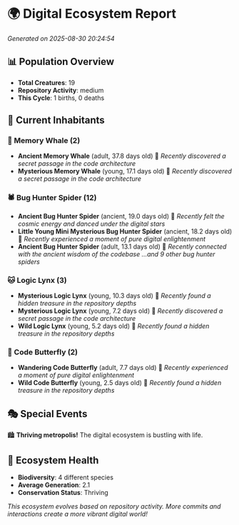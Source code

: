# 🌍 Digital Ecosystem Report
*Generated on 2025-08-30 20:24:54*

## 📊 Population Overview
- **Total Creatures**: 19
- **Repository Activity**: medium
- **This Cycle**: 1 births, 0 deaths

## 👥 Current Inhabitants

### 🐋 Memory Whale (2)
- **Ancient Memory Whale** (adult, 37.8 days old) 💛
  *Recently discovered a secret passage in the code architecture*
- **Mysterious Memory Whale** (young, 17.1 days old) 💚
  *Recently discovered a secret passage in the code architecture*

### 🕷️ Bug Hunter Spider (12)
- **Ancient Bug Hunter Spider** (ancient, 19.0 days old) 💛
  *Recently felt the cosmic energy and danced under the digital stars*
- **Little Young Mini Mysterious Bug Hunter Spider** (ancient, 18.2 days old) 💛
  *Recently experienced a moment of pure digital enlightenment*
- **Ancient Bug Hunter Spider** (adult, 13.1 days old) 💛
  *Recently connected with the ancient wisdom of the codebase*
  *...and 9 other bug hunter spiders*

### 🐱 Logic Lynx (3)
- **Mysterious Logic Lynx** (young, 10.3 days old) 💛
  *Recently found a hidden treasure in the repository depths*
- **Mysterious Logic Lynx** (young, 7.2 days old) 💚
  *Recently discovered a secret passage in the code architecture*
- **Wild Logic Lynx** (young, 5.2 days old) 💚
  *Recently found a hidden treasure in the repository depths*

### 🦋 Code Butterfly (2)
- **Wandering Code Butterfly** (adult, 7.7 days old) 💚
  *Recently experienced a moment of pure digital enlightenment*
- **Wild Code Butterfly** (young, 2.5 days old) 💚
  *Recently found a hidden treasure in the repository depths*

## 🎭 Special Events

🏙️ **Thriving metropolis!** The digital ecosystem is bustling with life.

## 🔬 Ecosystem Health
- **Biodiversity**: 4 different species
- **Average Generation**: 2.1
- **Conservation Status**: Thriving

*This ecosystem evolves based on repository activity. More commits and interactions create a more vibrant digital world!*